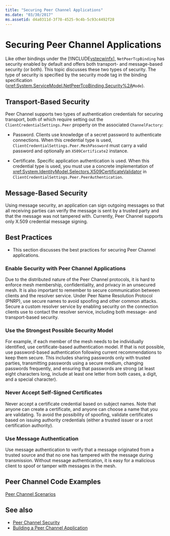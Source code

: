 ```yaml
---
title: "Securing Peer Channel Applications"
ms.date: "03/30/2017"
ms.assetid: d4a0311d-3f78-4525-9c4b-5c93c4492f28
---
```

# Securing Peer Channel Applications
Like other bindings under the [!INCLUDE[vstecwinfx](../../../../includes/vstecwinfx-md.md)], `NetPeerTcpBinding` has security enabled by default and offers both transport- and message-based security (or both). This topic discusses these two types of security. The type of security is specified by the security mode tag in the binding specification (<xref:System.ServiceModel.NetPeerTcpBinding.Security%2A>`Mode`).  
  
## Transport-Based Security  
 Peer Channel supports two types of authentication credentials for securing transport, both of which require setting out the `ClientCredentialSettings.Peer` property on the associated `ChannelFactory`:  
  
-   Password. Clients use knowledge of a secret password to authenticate connections. When this credential type is used, `ClientCredentialSettings.Peer.MeshPassword` must carry a valid password and optionally an `X509Certificate2` instance.  
  
-   Certificate. Specific application authentication is used. When this credential type is used, you must use a concrete implementation of <xref:System.IdentityModel.Selectors.X509CertificateValidator> in `ClientCredentialSettings.Peer.PeerAuthentication`.  
  
## Message-Based Security  
 Using message security, an application can sign outgoing messages so that all receiving parties can verify the message is sent by a trusted party and that the message was not tampered with. Currently, Peer Channel supports only X.509 credential message signing.  
  
## Best Practices  
  
-   This section discusses the best practices for securing Peer Channel applications.  
  
### Enable Security with Peer Channel Applications  
 Due to the distributed nature of the Peer Channel protocols, it is hard to enforce mesh membership, confidentiality, and privacy in an unsecured mesh. It is also important to remember to secure communication between clients and the resolver service. Under Peer Name Resolution Protocol (PNRP), use secure names to avoid spoofing and other common attacks. Secure a custom resolver service by enabling security on the connection clients use to contact the resolver service, including both message- and transport-based security.  
  
### Use the Strongest Possible Security Model  
 For example, if each member of the mesh needs to be individually identified, use certificate-based authentication model. If that is not possible, use password-based authentication following current recommendations to keep them secure. This includes sharing passwords only with trusted parties, transmitting passwords using a secure medium, changing passwords frequently, and ensuring that passwords are strong (at least eight characters long, include at least one letter from both cases, a digit, and a special character).  
  
### Never Accept Self-Signed Certificates  
 Never accept a certificate credential based on subject names. Note that anyone can create a certificate, and anyone can choose a name that you are validating. To avoid the possibility of spoofing, validate certificates based on issuing authority credentials (either a trusted issuer or a root certification authority).  
  
### Use Message Authentication  
 Use message authentication to verify that a message originated from a trusted source and that no one has tampered with the message during transmission. Without message authentication, it is easy for a malicious client to spoof or tamper with messages in the mesh.  
  
## Peer Channel Code Examples  
 [Peer Channel Scenarios](../../../../docs/framework/wcf/feature-details/peer-channel-scenarios.md)  
  
## See also
- [Peer Channel Security](../../../../docs/framework/wcf/feature-details/peer-channel-security.md)
- [Building a Peer Channel Application](../../../../docs/framework/wcf/feature-details/building-a-peer-channel-application.md)
